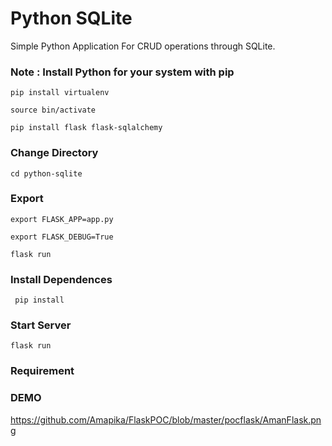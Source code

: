 # Python SQLite
Simple Python Application For CRUD operations through SQLite.


### Note : Install Python for your system with pip
```pip install virtualenv```

```source bin/activate```

```pip install flask flask-sqlalchemy```

### Change Directory
```cd python-sqlite```

### Export 
```export FLASK_APP=app.py```

```export FLASK_DEBUG=True```

``` flask run ``` 

### Install Dependences 
``` pip install```
### Start Server
```flask run```
### Requirement

### DEMO 
https://github.com/Amapika/FlaskPOC/blob/master/pocflask/AmanFlask.png

